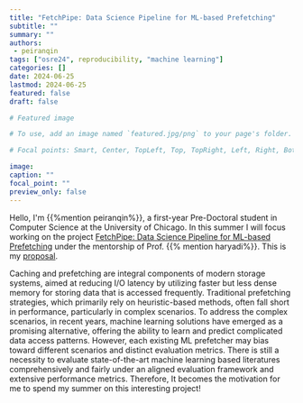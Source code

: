 ```yaml
---
title: "FetchPipe: Data Science Pipeline for ML-based Prefetching"
subtitle: ""
summary: ""
authors:
 - peiranqin
tags: ["osre24", reproducibility, "machine learning"]
categories: []
date: 2024-06-25
lastmod: 2024-06-25
featured: false
draft: false

# Featured image

# To use, add an image named `featured.jpg/png` to your page's folder.

# Focal points: Smart, Center, TopLeft, Top, TopRight, Left, Right, BottomLeft, Bottom, BottomRight.

image:
caption: ""
focal_point: ""
preview_only: false
---
```


Hello, I'm {{%mention peiranqin%}}, a first-year Pre-Doctoral student in Computer Science at the University of Chicago. In this summer I will focus
working on the project [FetchPipe: Data Science Pipeline for ML-based Prefetching](/project/osre24/uchicago/fetchpipe/) under the mentorship of Prof. {{% mention haryadi%}}. This is my [proposal](https://docs.google.com/document/d/1Bq4tulf6bd9HuKyy3mxC-LRKwe9e7YAOVNYQNJTPsys/edit#heading=h.pwfhd8ioumbq).

Caching and prefetching are integral components of modern storage systems, aimed at reducing I/O latency by utilizing faster but less dense memory for storing data that is accessed frequently. Traditional prefetching strategies, which primarily rely on heuristic-based methods, often fall short in performance, particularly in complex scenarios. To address the complex scenarios, in recent years, machine learning solutions have emerged as a promising alternative, offering the ability to learn and predict complicated data access patterns. However, each existing ML prefetcher may bias toward different scenarios and distinct evaluation metrics. There is still a necessity to evaluate state-of-the-art machine learning based literatures comprehensively and fairly under an aligned evaluation framework and extensive performance metrics. Therefore, It becomes the motivation for me to spend my summer on this interesting project!





